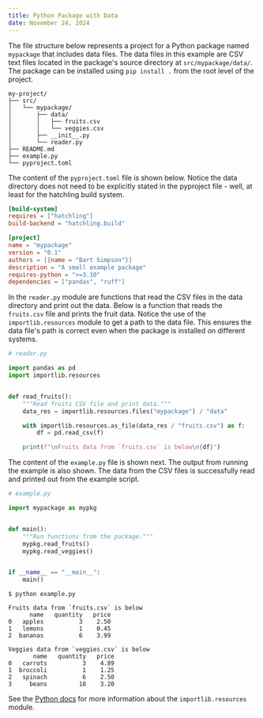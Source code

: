 ```yaml
---
title: Python Package with Data
date: November 24, 2024
---
```


The file structure below represents a project for a Python package named `mypackage` that includes data files. The data files in this example are CSV text files located in the package's source directory at `src/mypackage/data/`. The package can be installed using `pip install .` from the root level of the project.

```text
my-project/
├── src/
│   └── mypackage/
│       ├── data/
│       │   ├── fruits.csv
│       │   └── veggies.csv
│       ├── __init__.py
│       └── reader.py
├── README.md
├── example.py
└── pyproject.toml
```

The content of the `pyproject.toml` file is shown below. Notice the data directory does not need to be explicitly stated in the pyproject file - well, at least for the hatchling build system.

```toml
[build-system]
requires = ["hatchling"]
build-backend = "hatchling.build"

[project]
name = "mypackage"
version = "0.1"
authors = [{name = "Bart Simpson"}]
description = "A small example package"
requires-python = ">=3.10"
dependencies = ["pandas", "ruff"]
```

In the `reader.py` module are functions that read the CSV files in the data directory and print out the data. Below is a function that reads the `fruits.csv` file and prints the fruit data. Notice the use of the `importlib.resources` module to get a path to the data file. This ensures the data file's path is correct even when the package is installed on different systems.

```python
# reader.py

import pandas as pd
import importlib.resources


def read_fruits():
    """Read fruits CSV file and print data."""
    data_res = importlib.resources.files("mypackage") / "data"

    with importlib.resources.as_file(data_res / "fruits.csv") as f:
        df = pd.read_csv(f)

    print(f"\nFruits data from `fruits.csv` is below\n{df}")
```

The content of the `example.py` file is shown next. The output from running the example is also shown. The data from the CSV files is successfully read and printed out from the example script.

```python
# example.py

import mypackage as mypkg


def main():
    """Run functions from the package."""
    mypkg.read_fruits()
    mypkg.read_veggies()


if __name__ == "__main__":
    main()
```

```console
$ python example.py

Fruits data from `fruits.csv` is below
      name   quantity   price
0   apples          3    2.50
1   lemons          1    0.45
2  bananas          6    3.99

Veggies data from `veggies.csv` is below
       name   quantity   price
0   carrots          3    4.89
1  broccoli          1    1.25
2   spinach          6    2.50
3     beans         18    3.20
```

See the [Python docs](https://docs.python.org/3/library/importlib.resources.html) for more information about the `importlib.resources` module.
